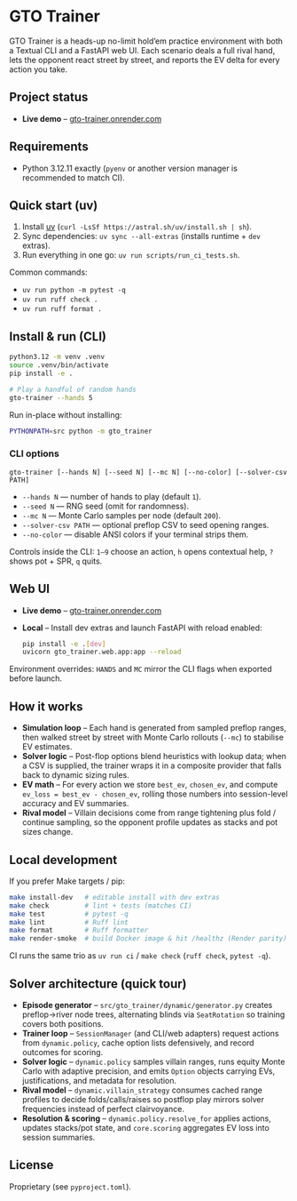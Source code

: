 # GTO Trainer

GTO Trainer is a heads-up no-limit hold’em practice environment with both a Textual CLI and a FastAPI web UI. Each scenario deals a full rival hand, lets the opponent react street by street, and reports the EV delta for every action you take.

## Project status

- **Live demo** – [gto-trainer.onrender.com](https://gto-trainer.onrender.com/)

## Requirements

- Python 3.12.11 exactly (`pyenv` or another version manager is recommended to match CI).

## Quick start (uv)

1. Install [uv](https://docs.astral.sh/uv/) (`curl -LsSf https://astral.sh/uv/install.sh | sh`).
2. Sync dependencies: `uv sync --all-extras` (installs runtime + `dev` extras).
3. Run everything in one go: `uv run scripts/run_ci_tests.sh`.

Common commands:

- `uv run python -m pytest -q`
- `uv run ruff check .`
- `uv run ruff format .`

## Install & run (CLI)

```bash
python3.12 -m venv .venv
source .venv/bin/activate
pip install -e .

# Play a handful of random hands
gto-trainer --hands 5
```

Run in-place without installing:

```bash
PYTHONPATH=src python -m gto_trainer
```

### CLI options

```
gto-trainer [--hands N] [--seed N] [--mc N] [--no-color] [--solver-csv PATH]
```

- `--hands N` — number of hands to play (default `1`).
- `--seed N` — RNG seed (omit for randomness).
- `--mc N` — Monte Carlo samples per node (default `200`).
- `--solver-csv PATH` — optional preflop CSV to seed opening ranges.
- `--no-color` — disable ANSI colors if your terminal strips them.

Controls inside the CLI: `1–9` choose an action, `h` opens contextual help, `?` shows pot + SPR, `q` quits.

## Web UI

- **Live demo** – [gto-trainer.onrender.com](https://gto-trainer.onrender.com/)
- **Local** – Install dev extras and launch FastAPI with reload enabled:

  ```bash
  pip install -e .[dev]
  uvicorn gto_trainer.web.app:app --reload
  ```

Environment overrides: `HANDS` and `MC` mirror the CLI flags when exported before launch.

## How it works

- **Simulation loop** – Each hand is generated from sampled preflop ranges, then walked street by street with Monte Carlo rollouts (`--mc`) to stabilise EV estimates.
- **Solver logic** – Post-flop options blend heuristics with lookup data; when a CSV is supplied, the trainer wraps it in a composite provider that falls back to dynamic sizing rules.
- **EV math** – For every action we store `best_ev`, `chosen_ev`, and compute `ev_loss = best_ev - chosen_ev`, rolling those numbers into session-level accuracy and EV summaries.
- **Rival model** – Villain decisions come from range tightening plus fold / continue sampling, so the opponent profile updates as stacks and pot sizes change.

## Local development

If you prefer Make targets / pip:

```bash
make install-dev   # editable install with dev extras
make check         # lint + tests (matches CI)
make test          # pytest -q
make lint          # Ruff lint
make format        # Ruff formatter
make render-smoke  # build Docker image & hit /healthz (Render parity)
```

CI runs the same trio as `uv run ci` / `make check` (`ruff check`, `pytest -q`).

## Solver architecture (quick tour)

- **Episode generator** – `src/gto_trainer/dynamic/generator.py` creates preflop→river node trees, alternating blinds via `SeatRotation` so training covers both positions.
- **Trainer loop** – `SessionManager` (and CLI/web adapters) request actions from `dynamic.policy`, cache option lists defensively, and record outcomes for scoring.
- **Solver logic** – `dynamic.policy` samples villain ranges, runs equity Monte Carlo with adaptive precision, and emits `Option` objects carrying EVs, justifications, and metadata for resolution.
- **Rival model** – `dynamic.villain_strategy` consumes cached range profiles to decide folds/calls/raises so postflop play mirrors solver frequencies instead of perfect clairvoyance.
- **Resolution & scoring** – `dynamic.policy.resolve_for` applies actions, updates stacks/pot state, and `core.scoring` aggregates EV loss into session summaries.

## License

Proprietary (see `pyproject.toml`).
